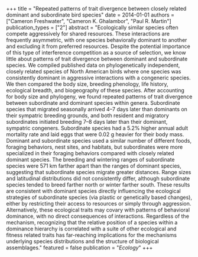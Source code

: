 +++
title = "Repeated patterns of trait divergence between closely related dominant and subordinate bird species"
date = 2014-01-01
authors = ["Cameron Freshwater", "Cameron K. Ghalambor", "Paul R. Martin"]
publication_types = ["2"]
abstract = "Ecologically similar species often compete aggressively for shared resources. These interactions are frequently asymmetric, with one species behaviorally dominant to another and excluding it from preferred resources. Despite the potential importance of this type of interference competition as a source of selection, we know little about patterns of trait divergence between dominant and subordinate species. We compiled published data on phylogenetically independent, closely related species of North American birds where one species was consistently dominant in aggressive interactions with a congeneric species. We then compared the body size, breeding phenology, life history, ecological breadth, and biogeography of these species. After accounting for body size and phylogeny, we found repeated patterns of trait divergence between subordinate and dominant species within genera. Subordinate species that migrated seasonally arrived 4–7 days later than dominants on their sympatric breeding grounds, and both resident and migratory subordinates initiated breeding 7–8 days later than their dominant, sympatric congeners. Subordinate species had a 5.2% higher annual adult mortality rate and laid eggs that were 0.02 g heavier for their body mass. Dominant and subordinate species used a similar number of different foods, foraging behaviors, nest sites, and habitats, but subordinates were more specialized in their foraging behaviors compared with closely related dominant species. The breeding and wintering ranges of subordinate species were 571 km farther apart than the ranges of dominant species, suggesting that subordinate species migrate greater distances. Range sizes and latitudinal distributions did not consistently differ, although subordinate species tended to breed farther north or winter farther south. These results are consistent with dominant species directly influencing the ecological strategies of subordinate species (via plastic or genetically based changes), either by restricting their access to resources or simply through aggression. Alternatively, these ecological traits may covary with patterns of behavioral dominance, with no direct consequences of interactions. Regardless of the mechanism, recognizing that the relative position of a species within a dominance hierarchy is correlated with a suite of other ecological and fitness related traits has far-reaching implications for the mechanisms underlying species distributions and the structure of biological assemblages."
featured = false
publication = "*Ecology*"
+++


